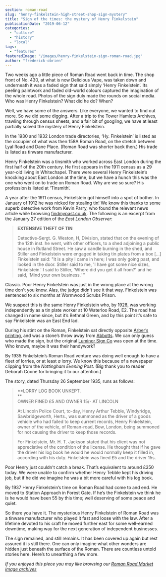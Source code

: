 ```yaml
---
section: roman-road
slug: "henry-finkelstein-high-street-shop-sign-mystery"
title: "Sign of the times: the mystery of Henry Finkelstein"
publicationDate: "2019-06-12"
categories: 
  - "culture"
  - "history"
  - "local"
tags: 
  - "features"
featuredImage: "/images/henry-finkelstein-sign-roman-road.jpg"
author: "frederick-obrien"
---
```


Two weeks ago a little piece of Roman Road went back in time. The shop front of No. 430, at what is now Delicious Vape, was taken down and underneath it was a faded sign that said simply ‘Henry Finkelstein’. Its peeling paintwork and faded old-world colours captured the imagination of the whole road. Photos of the sign duly made the rounds on social media. Who was Henry Finkelstein? What did he do? When?

Well, we have some of the answers. Like everyone, we wanted to find out more. So we did some digging. After a trip to the Tower Hamlets Archives, trawling through census sheets, and a fair bit of googling, we have at least partially solved the mystery of Henry Finkelstein.

In the 1930 and 1932 London trade directories, ‘Hy. Finkelstein’ is listed as the occupier of what was then 158A Roman Road, on the stretch between Lyal Road and Dane Place. (Roman Road was shorter back then.) His trade is listed as tinware manufacturer.

Henry Finkelstein was a tinsmith who worked across East London during the first half of the 20th century. He first appears in the 1911 census as a 29 year-old living in Whitechapel. There were several Henry Finkelstein’s knocking about East London at the time, but we have a hunch this was the one who went on to trade on Roman Road. Why are we so sure? His profession is listed at ‘Tinsmith’.

A year after the 1911 census, Finkelstein got himself into a spot of bother. In January of 1912 he was nicked for stealing tin! We know this thanks to some superb detective work from Kevin Parry, who found the relevant news article while browsing [findmypast.co.uk](https://www.findmypast.co.uk/). The following is an excerpt from the January 27 edition of the _East London Observer_:

> **EXTENSIVE THEFT OF TIN**  
>   
> Detective-Sergt. G. Weston, H, Division, stated that on the evening of the 12th inst. he went, with other officers, to a shed adjoining a public house in Rutland Street. He saw a candle burning in the shed, and Stiller and Finkelstein were engaged in taking tin plates from a box \[...\] Finkelstein said: "It is a pity I came in here; I was only going past, and looked in the door. Stiller said to me, 'I have got some nice sizes, Finkelstein.' I said to Stiller, 'Where did you get it all from?' and he said, 'Mind your own business.' "

Classic. Poor Henry Finkelstein was just in the wrong place at the wrong time don't you know. Alas, the judge didn't see it that way. Finkelstein was sentenced to six months at Wormwood Scrubs Prison.

We suspect this is the same Henry Finkelstein who, by 1928, was working independently as a tin plate worker at 10 Waterloo Road, E2. The road has changed in name since, but it’s Bethnal Green, and by this point it’s safe to say Finkelstein was an East End lad.

During his stint on the Roman, Finkelstein sat directly opposite [Arber’s printing](https://romanroadlondon.com/gary-arber-interview/), and was a stone’s throw away from [Abbotts](https://romanroadlondon.com/abbotts-flooring-family-interview/). We can only guess who made the sign, but the original [Luminor Sign Co](https://romanroadlondon.com/ged-palmer-luminor-sign-co/) was open at the time. Who knows, maybe it was their handywork?

By 1935 Finkelstein’s Roman Road venture was doing well enough to have a fleet of lorries, or at least _a_ lorry. We know this because of a newspaper clipping from the _Nottingham Evening Post_. (Big thank you to reader Deborah Coone for bringing it to our attention.)

The story, dated Thursday 26 September 1935, runs as follows:

> **LORRY LOG BOOK UNKEPT.  
> **  
> OWNER FINED £5 AND OWNER 15/- AT LINCOLN  
>   
> At Lincoln Police Court, to-day, Henry Arthur Tebble, Windyridge, Sawbridgeworth, Herts., was summoned as the driver of a goods vehicle who had failed to keep current records, Henry Finkelstein, owner of the vehicle, of Roman-road, Bow, London, being summoned for not causing the driver to keep those records.  
>   
> For Finkelstein, Mr. H. T. Jackson stated that his client was not appreciative of the condition of the license. He thought that if he gave the driver his log book he would he would normally keep it filled in, according with his duty. Finkelstein was fined £5 and the driver 15s.

Poor Henry just couldn't catch a break. That’s equivalent to around £350 today. We were unable to confirm whether Henry Tebble kept his driving job, but if he did we imagine he was a bit more careful with his log book.

By 1937 Henry Finkelstein’s time on Roman Road had come to and end. He moved to Station Approach in Forest Gate. If he’s the Finkelstein we think he is he would have been 55 by this time; well deserving of some peace and quiet.

So there you have it. The mysterious Henry Finkelstein of Roman Road was a tinware manufacturer who played it fast and loose with the law. After a lifetime devoted to his craft he moved further east for some well-earned downtime, making way for the next generation of independent businesses.

The sign remained, and still remains. It has been covered up again but rest assured it is still there. One can only imagine what other wonders are hidden just beneath the surface of the Roman. There are countless untold stories here. Here’s to unearthing a few more.

_If you enjoyed this piece you may like browsing our [Roman Road Market image archives](https://romanroadlondon.com/roman-road-market-archive-old-images-60s-70s-80s-90s/)_
